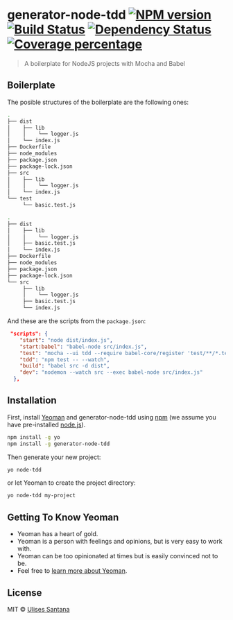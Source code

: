 # generator-node-tdd [![NPM version][npm-image]][npm-url] [![Build Status][travis-image]][travis-url] [![Dependency Status][daviddm-image]][daviddm-url] [![Coverage percentage][coveralls-image]][coveralls-url]
> A boilerplate for NodeJS projects with Mocha and Babel 

## Boilerplate

The posible structures of the boilerplate are the following ones:
```bash
.
├── dist
│    ├── lib
│    │    └── logger.js
│    └── index.js
├── Dockerfile
├── node_modules
├── package.json
├── package-lock.json
├── src
│    ├── lib
│    │    └── logger.js
│    └── index.js
└── test
     └── basic.test.js
```

```bash
.
├── dist
│    ├── lib
│    │    └── logger.js
│    ├── basic.test.js
│    └── index.js
├── Dockerfile
├── node_modules
├── package.json
├── package-lock.json
└── src
     ├── lib
     │    └── logger.js
     ├── basic.test.js
     └── index.js
```

And these are the scripts from the `package.json`:
```json
 "scripts": {
    "start": "node dist/index.js",
    "start:babel": "babel-node src/index.js",
    "test": "mocha --ui tdd --require babel-core/register 'test/**/*.test.js'",
    "tdd": "npm test -- --watch",
    "build": "babel src -d dist",
    "dev": "nodemon --watch src --exec babel-node src/index.js"
  },
```

## Installation

First, install [Yeoman](http://yeoman.io) and generator-node-tdd using [npm](https://www.npmjs.com/) (we assume you have pre-installed [node.js](https://nodejs.org/)).

```bash
npm install -g yo
npm install -g generator-node-tdd
```

Then generate your new project:

```bash
yo node-tdd
```

or let Yeoman to create the project directory:

```bash
yo node-tdd my-project
```

## Getting To Know Yeoman

 * Yeoman has a heart of gold.
 * Yeoman is a person with feelings and opinions, but is very easy to work with.
 * Yeoman can be too opinionated at times but is easily convinced not to be.
 * Feel free to [learn more about Yeoman](http://yeoman.io/).

## License

MIT © [Ulises Santana](https://ulisesantana.github.io)


[npm-image]: https://badge.fury.io/js/generator-node-tdd.svg
[npm-url]: https://npmjs.org/package/generator-node-tdd
[travis-image]: https://travis-ci.org/ulisesantana/generator-node-tdd.svg?branch=master
[travis-url]: https://travis-ci.org/ulisesantana/generator-node-tdd
[daviddm-image]: https://david-dm.org/ulisesantana/generator-node-tdd.svg?theme=shields.io
[daviddm-url]: https://david-dm.org/ulisesantana/generator-node-tdd
[coveralls-image]: https://coveralls.io/repos/ulisesantana/generator-node-tdd/badge.svg
[coveralls-url]: https://coveralls.io/r/ulisesantana/generator-node-tdd
